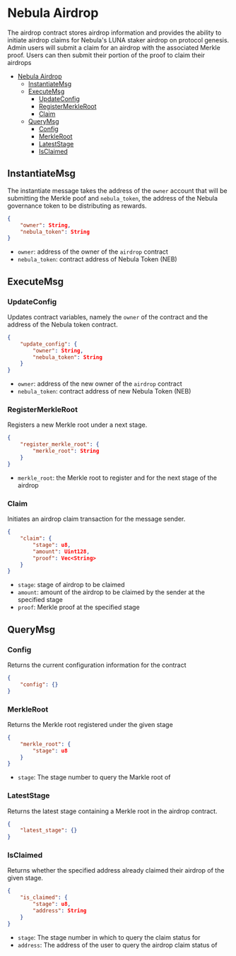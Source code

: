 # Nebula Airdrop

The airdrop contract stores airdrop information and provides the ability to initiate airdrop claims for Nebula's LUNA staker airdrop on protocol genesis. Admin users will submit a claim for an airdrop with the associated Merkle proof. Users can then submit their portion of the proof to claim their airdrops

- [Nebula Airdrop](#nebula-airdrop)
  - [InstantiateMsg](#instantiatemsg)
  - [ExecuteMsg](#executemsg)
    - [UpdateConfig](#updateconfig)
    - [RegisterMerkleRoot](#registermerkleroot)
    - [Claim](#claim)
  - [QueryMsg](#querymsg)
    - [Config](#config)
    - [MerkleRoot](#merkleroot)
    - [LatestStage](#lateststage)
    - [IsClaimed](#isclaimed)

## InstantiateMsg

The instantiate message takes the address of the `owner` account that will be submitting the Merkle poof and `nebula_token`, the address of the Nebula governance token to be distributing as rewards.

```json
{
    "owner": String,
    "nebula_token": String
}
```

- `owner`: address of the owner of the `airdrop` contract
- `nebula_token`: contract address of Nebula Token (NEB)

## ExecuteMsg

### UpdateConfig

Updates contract variables, namely the `owner` of the contract and the address of the Nebula token contract.

```json
{
    "update_config": {
        "owner": String,
        "nebula_token": String
    }
}
```

- `owner`: address of the new owner of the `airdrop` contract
- `nebula_token`: contract address of new Nebula Token (NEB)

### RegisterMerkleRoot

Registers a new Merkle root under a next stage.

```json
{
    "register_merkle_root": {
        "merkle_root": String
    }
}
```

- `merkle_root`: the Merkle root to register and for the next stage of the airdrop

### Claim

Initiates an airdrop claim transaction for the message sender.

```json
{
    "claim": {
        "stage": u8,
        "amount": Uint128,
        "proof": Vec<String>
    }
}
```

- `stage`: stage of airdrop to be claimed
- `amount`: amount of the airdrop to be claimed by the sender at the specified stage
- `proof`: Merkle proof at the specified stage

## QueryMsg

### Config

Returns the current configuration information for the contract

```json
{
    "config": {}
}
```

### MerkleRoot

Returns the Merkle root registered under the given stage

```json
{
    "merkle_root": {
        "stage": u8
    }
}
```

- `stage`: The stage number to query the Markle root of

### LatestStage

Returns the latest stage containing a Merkle root in the airdrop contract.

```json
{
    "latest_stage": {}
}
```

### IsClaimed

Returns whether the specified address already claimed their airdrop of the given stage.

```json
{
    "is_claimed": {
        "stage": u8,
        "address": String
    }
}
```

- `stage`: The stage number in which to query the claim status for
- `address`: The address of the user to query the airdrop claim status of
